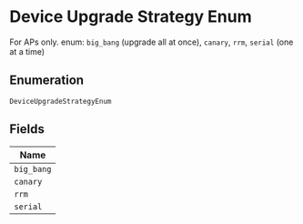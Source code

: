 
# Device Upgrade Strategy Enum

For APs only. enum: `big_bang` (upgrade all at once), `canary`, `rrm`, `serial` (one at a time)

## Enumeration

`DeviceUpgradeStrategyEnum`

## Fields

| Name |
|  --- |
| `big_bang` |
| `canary` |
| `rrm` |
| `serial` |

